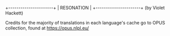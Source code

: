 

+----------------------+
|      RESONATION      |
+----------------------+
                  (by Violet Hackett)

Credits for the majority of translations in each language's cache go to OPUS collection, found at https://opus.nlpl.eu/
